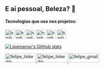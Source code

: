 ## E ai pessoal, Beleza? 👋




#### Tecnologias que uso nos projetos:
<img  width="30" heigth="30" style="max-width 100%;" alt="hmtl5_icone" src="https://cdn.jsdelivr.net/gh/devicons/devicon/icons/html5/html5-original.svg"></img>
<img  width="30" heigth="30" style="max-width 100%;" alt="hmtl5_icone" src="https://cdn.jsdelivr.net/gh/devicons/devicon/icons/css3/css3-original.svg"></img>
<img  width="30" heigth="30" style="max-width 100%;" alt="hmtl5_icone" src="https://cdn.jsdelivr.net/gh/devicons/devicon/icons/javascript/javascript-original.svg"></img>
<img  width="30" heigth="30" style="max-width 100%;" alt="hmtl5_icone" src="https://cdn.jsdelivr.net/gh/devicons/devicon/icons/python/python-original.svg" /></img>
<img  width="30" heigth="30" style="max-width 100%;" alt="hmtl5_icone" src="https://cdn.jsdelivr.net/gh/devicons/devicon/icons/git/git-original.svg"></img>
<img  width="30" heigth="30" style="max-width 100%;" alt="hmtl5_icone" src="https://cdn.jsdelivr.net/gh/devicons/devicon/icons/linux/linux-original.svg"></img>

[![Lipemanso's GitHub stats](https://github-readme-stats.vercel.app/api?username=Lipemanso&show_icons=true&count_private=true&theme=tokyonight)](https://github.com/Lipemanso/github-readme-stats)



<a href="https://www.linkedin.com/in/lipemanso/" target="_blank">
  <img width="100" height="30" alt="felipe_linkedin" src="https://img.shields.io/badge/LinkedIn-0077B5?style=for-the-badge&logo=linkedin&logoColor=white" />
</a>
<a href="https://www.twitter.com/lipemansotdah/" target="_blank">
  <img width="100" height="30" alt="felipe_linkedin" src="https://img.shields.io/badge/Twitter-1DA1F2?style=for-the-badge&logo=twitter&logoColor=white" />
</a>
<a href="mailto:contatofemanso@gmail.com" target="_blank">
  <img width="100" height="30" alt="felipe_gmail" src="https://img.shields.io/badge/Gmail-D14836?style=for-the-badge&logo=gmail&logoColor=white" />
</a>

<!--
**Lipemanso/Lipemanso** is a ✨ _special_ ✨ repository because its `README.md` (this file) appears on your GitHub profile.

Here are some ideas to get you started:

- 🔭 I’m currently working on ...
- 🌱 I’m currently learning ...
- 👯 I’m looking to collaborate on ...
- 🤔 I’m looking for help with ...
- 💬 Ask me about ...
- 📫 How to reach me: ...
- 😄 Pronouns: ...
- ⚡ Fun fact: ...
-->
